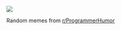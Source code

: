 ![](https://preview.redd.it/qcszwd3eeupe1.png?width=640&crop=smart&auto=webp&s=0ae6f534d06e5fdca51e09edd3ab4885f629abc5)

 Random memes from [r/ProgrammerHumor](https://www.reddit.com/r/ProgrammerHumor/)
